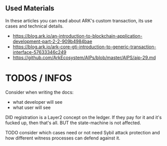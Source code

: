 ## Used Materials

In these articles you can read about ARK's custom transaction, its use cases and technical details.

- https://blog.ark.io/an-introduction-to-blockchain-application-development-part-2-2-909b4984bae
- https://blog.ark.io/ark-core-gti-introduction-to-generic-transaction-interface-57633346c249
- https://github.com/ArkEcosystem/AIPs/blob/master/AIPS/aip-29.md

# TODOS / INFOS

Consider when writing the docs:

- what developer will see
- what user will see


DID registration is a Layer2 concept on the ledger. If they pay for it and it's fucked up, then that's all. BUT the state-machine is not affected.

TODO consider which cases need or not need Sybil attack protection and how different witness processes can defend against it.